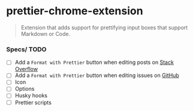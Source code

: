 # prettier-chrome-extension

> Extension that adds support for prettifying input boxes that support Markdown or Code.

### Specs/ TODO

- [ ] Add a `Format with Prettier` button when editing posts on [Stack Overflow](https://stackoverflow.com)
- [ ] Add a `Format with Prettier` button when editing issues on [GitHub](https://github.com)
- [ ] Icon
- [ ] Options
- [ ] Husky hooks
- [ ] Prettier scripts
